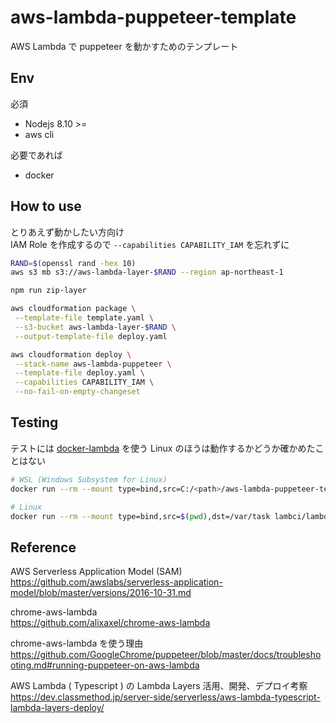 # aws-lambda-puppeteer-template

AWS Lambda で puppeteer を動かすためのテンプレート

## Env

必須

- Nodejs 8.10 >=
- aws cli

必要であれば

- docker

## How to use

とりあえず動かしたい方向け  
IAM Role を作成するので `--capabilities CAPABILITY_IAM` を忘れずに

```bash
RAND=$(openssl rand -hex 10)
aws s3 mb s3://aws-lambda-layer-$RAND --region ap-northeast-1

npm run zip-layer

aws cloudformation package \
 --template-file template.yaml \
 --s3-bucket aws-lambda-layer-$RAND \
 --output-template-file deploy.yaml

aws cloudformation deploy \
 --stack-name aws-lambda-puppeteer \
 --template-file deploy.yaml \
 --capabilities CAPABILITY_IAM \
 --no-fail-on-empty-changeset
```

## Testing

テストには [docker-lambda](https://github.com/lambci/docker-lambda) を使う
Linux のほうは動作するかどうか確かめたことはない

```bash
# WSL (Windows Subsystem for Linux)
docker run --rm --mount type=bind,src=C:/<path>/aws-lambda-puppeteer-template,dst=/var/task lambci/lambda:nodejs8.10 index.handler

# Linux
docker run --rm --mount type=bind,src=$(pwd),dst=/var/task lambci/lambda:nodejs8.10 index.handler
```

## Reference

AWS Serverless Application Model (SAM)  
https://github.com/awslabs/serverless-application-model/blob/master/versions/2016-10-31.md

chrome-aws-lambda  
https://github.com/alixaxel/chrome-aws-lambda

chrome-aws-lambda を使う理由  
https://github.com/GoogleChrome/puppeteer/blob/master/docs/troubleshooting.md#running-puppeteer-on-aws-lambda

AWS Lambda ( Typescript ) の Lambda Layers 活用、開発、デプロイ考察  
https://dev.classmethod.jp/server-side/serverless/aws-lambda-typescript-lambda-layers-deploy/
